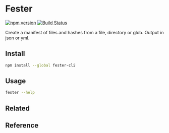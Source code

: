# Fester

[![npm version](https://badge.fury.io/js/fester-cli.svg)](https://badge.fury.io/js/fester-cli)
[![Build Status](https://travis-ci.org/mshick/fester-cli.svg?branch=master)](https://travis-ci.org/mshick/fester-cli)

Create a manifest of files and hashes from a file, directory or glob. Output in json or yml.

## Install

```sh
npm install --global fester-cli
```

## Usage

```sh
fester --help
```

## Related

## Reference
